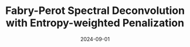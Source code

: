 ---
title: "Fabry-Perot Spectral Deconvolution with Entropy-weighted Penalization"
collection: publications
permalink: /publication/2024-01-01-fabry-perot-spectral-deconvolution-with-entropy-weighted-penalization
category: "Journal Articles"
excerpt: 'This article explores Fabry-Perot spectral deconvolution techniques with entropy-weighted penalization, addressing advancements in sensor signal processing and spectral correction for CMOS sensors.'
date: 2024-09-01
venue: 'IEEE Sensors Letters'
slidesurl: ''  # Add URL if slides or presentation materials are available
paperurl: 'https://hal.science/hal-04663774/'
citation: 'Abbas, Kinan, Chatelain, Pierre, Puigt, Matthieu, Delmaire, Gilles, and Roussel, Gilles. (2024). &quot;Fabry-Perot Spectral Deconvolution with Entropy-weighted Penalization.&quot; <i>IEEE Sensors Letters</i>. IEEE. Available at: https://hal.science/hal-04663774.'
---